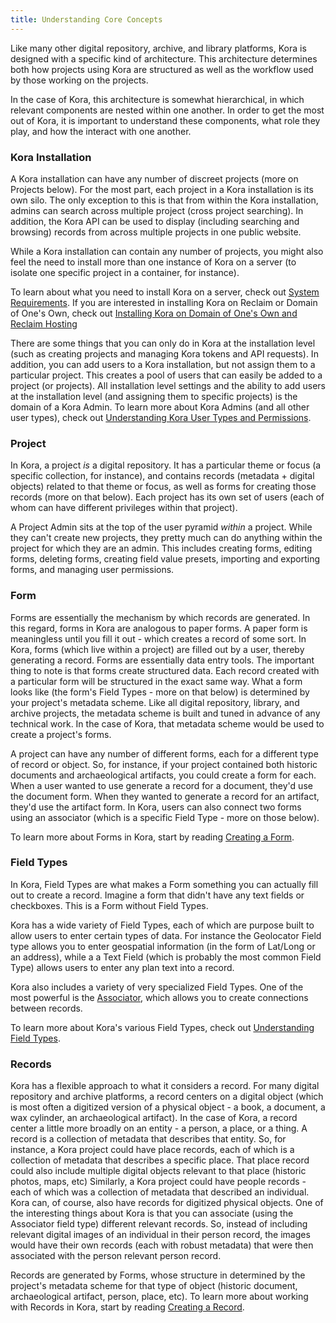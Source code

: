 ```yaml
---
title: Understanding Core Concepts
---
```


Like many other digital repository, archive, and library platforms, Kora is designed with a specific kind of architecture.  This architecture determines both how projects using Kora are structured as well as the workflow used by those working on the projects.  

In the case of Kora, this architecture is somewhat hierarchical, in which relevant components are nested within one another.  In order to get the most out of Kora, it is important to understand these components, what role they play, and how the interact with one another.  

### Kora Installation

A Kora installation can have any number of discreet projects (more on Projects below).  For the most part, each project in a Kora installation is its own silo.  The only exception to this is that from within the Kora installation, admins can search across multiple project (cross project searching).  In addition, the Kora API can be used to display (including searching and browsing) records from across multiple projects in one public website.  

While a Kora installation can contain any number of projects, you might also feel the need to install more than one instance of Kora on a server (to isolate one specific project in a container, for instance).  

To learn about what you need to install Kora on a server, check out [System Requirements](../getting-started/system_requirements.md).  If you are interested in installing Kora on Reclaim or Domain of One's Own, check out [Installing Kora on Domain of One's Own and Reclaim Hosting](../getting-started/installing_kora_domains.md)

There are some things that you can only do in Kora at the installation level (such as creating projects and managing Kora tokens and API requests).  In addition, you can add users to a Kora installation, but not assign them to a particular project. This creates a pool of users that can easily be added to a project (or projects). All installation level settings and the ability to add users at the installation level (and assigning them to specific projects) is the domain of a Kora Admin.  To learn more about Kora Admins (and all other user types), check out [Understanding Kora User Types and Permissions](../getting-started/understanding_kora_user_types_and_permissions.md).


### Project

In Kora, a project *is* a digital repository.  It has a particular theme or focus (a specific collection, for instance), and contains records (metadata + digital objects) related to that theme or focus, as well as forms for creating those records (more on that below). Each project has its own set of users (each of whom can have different privileges within that project).  

A Project Admin sits at the top of the user pyramid *within* a project. While they can't create new projects, they pretty much can do anything within the project for which they are an admin. This includes creating forms, editing forms, deleting forms, creating field value presets, importing and exporting forms, and managing user permissions.   


### Form

Forms are essentially the mechanism by which records are generated.  In this regard, forms in Kora are analogous to paper forms. A paper form is meaningless until you fill it out - which creates a record of some sort.  In Kora, forms (which live within a project) are filled out by a user, thereby generating a record. Forms are essentially data entry tools.  The important thing to note is that forms create structured data.  Each record created with a particular form will be structured in the exact same way. What a form looks like (the form's Field Types - more on that below) is determined by your project's metadata scheme.  Like all digital repository, library, and archive projects, the metadata scheme is built and tuned in advance of any technical work.  In the case of Kora, that metadata scheme would be used to create a project's forms.  

A project can have any number of different forms, each for a different type of record or object.  So, for instance, if your project contained both historic documents and archaeological artifacts, you could create a form for each.  When a user wanted to use generate a record for a document, they'd use the document form.  When they wanted to generate a record for an artifact, they'd use the artifact form.  In Kora, users can also connect two forms using an associator (which is a specific Field Type - more on those below).  

To learn more about Forms in Kora, start by reading [Creating a Form](../forms/creating_a_form.md).


### Field Types

In Kora, Field Types are what makes a Form something you can actually fill out to create a record.  Imagine a form that didn't have any text fields or checkboxes.  This is a Form without Field Types.  

Kora has a wide variety of Field Types, each of which are purpose built to allow users to enter certain types of data.  For instance the Geolocator Field type allows you to enter geospatial information (in the form of Lat/Long or an address), while a a Text Field (which is probably the most common Field Type) allows users to enter any plan text into a record.  

Kora also includes a variety of very specialized Field Types. One of the most powerful is the [Associator](../forms/understanding_field_types.md/#associator), which allows you to create connections between records.  

To learn more about Kora's various Field Types, check out [Understanding Field Types](../forms/understanding_field_types/).


### Records

Kora has a flexible approach to what it considers a record.  For many digital repository and archive platforms, a record centers on a digital object (which is most often a digitized version of a physical object - a book, a document, a wax cylinder, an archaeological artifact).  In the case of Kora, a record center a little more broadly on an entity - a person, a place, or a thing.  A record is a collection of metadata that describes that entity.  So, for instance, a Kora project could have place records, each of which is a collection of metadata that describes a specific place.  That place record could also include multiple digital objects relevant to that place (historic photos, maps, etc)  Similarly, a Kora project could have people records - each of which was a collection of metadata that described an individual.  Kora can, of course, also have records for digitized physical objects.  One of the interesting things about Kora is that you can associate (using the Associator field type) different relevant records.  So, instead of including relevant digital images of an individual in their person record, the images would have their own records (each with robust metadata) that were then associated with the person relevant person record.  

 Records are generated by Forms, whose structure in determined by the project's metadata scheme for that type of object (historic document, archaeological artifact, person, place, etc).  To learn more about working with Records in Kora, start by reading [Creating a Record](../records/creating_a_record.md).
